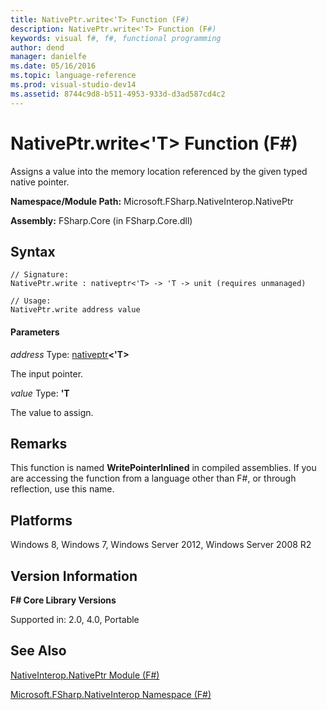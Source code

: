 ```yaml
---
title: NativePtr.write<'T> Function (F#)
description: NativePtr.write<'T> Function (F#)
keywords: visual f#, f#, functional programming
author: dend
manager: danielfe
ms.date: 05/16/2016
ms.topic: language-reference
ms.prod: visual-studio-dev14
ms.assetid: 8744c9d8-b511-4953-933d-d3ad587cd4c2 
---
```


# NativePtr.write<'T> Function (F#)

Assigns a value into the memory location referenced by the given typed native pointer.

**Namespace/Module Path:** Microsoft.FSharp.NativeInterop.NativePtr

**Assembly:** FSharp.Core (in FSharp.Core.dll)


## Syntax

```
// Signature:
NativePtr.write : nativeptr<'T> -> 'T -> unit (requires unmanaged)

// Usage:
NativePtr.write address value
```

#### Parameters
*address*
Type: [nativeptr](https://msdn.microsoft.com/library/6e74c8e5-f2ff-4e56-ab05-c337b0618d73)**&lt;'T&gt;**


The input pointer.


*value*
Type: **'T**


The value to assign.




## Remarks
This function is named **WritePointerInlined** in compiled assemblies. If you are accessing the function from a language other than F#, or through reflection, use this name.


## Platforms
Windows 8, Windows 7, Windows Server 2012, Windows Server 2008 R2


## Version Information
**F# Core Library Versions**

Supported in: 2.0, 4.0, Portable




## See Also
[NativeInterop.NativePtr Module &#40;F&#35;&#41;](NativeInterop.NativePtr-Module-%5BFSharp%5D.md)

[Microsoft.FSharp.NativeInterop Namespace &#40;F&#35;&#41;](Microsoft.FSharp.NativeInterop-Namespace-%5BFSharp%5D.md)

